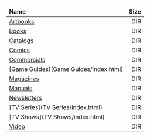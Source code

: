 |Name|Size|
|:---|---:|
|[Artbooks](Artbooks/index.html)|DIR|
|[Books](Books/index.html)|DIR|
|[Catalogs](Catalogs/index.html)|DIR|
|[Comics](Comics/index.html)|DIR|
|[Commercials](Commercials/index.html)|DIR|
|[Game Guides](Game Guides/index.html)|DIR|
|[Magazines](Magazines/index.html)|DIR|
|[Manuals](Manuals/index.html)|DIR|
|[Newsletters](Newsletters/index.html)|DIR|
|[TV Series](TV Series/index.html)|DIR|
|[TV Shows](TV Shows/index.html)|DIR|
|[Video](Video/index.html)|DIR|
